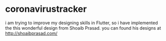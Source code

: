 # coronavirustracker

i am trying to improve my designing skills in Flutter,
so i have implemented the this wonderful design from Shoaib Prasad.
you can found his designs at http://shoaibprasad.com/


